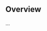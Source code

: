 <!-- Note: Please must use one of our issue templates to file an issue! 🛑 -->
<!-- 👉 https://github.com/PangolinTO/test/issues/new/choose 👈 -->
<!-- **Issues that should have been filed with a template will be closed without action, and we will ask you to use a template.** -->

<!-- This blank issue template is only for issues that don't fit any of the templates. -->

## Overview

...
